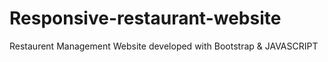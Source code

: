 # Responsive-restaurant-website
 Restaurent Management Website developed with Bootstrap & JAVASCRIPT
